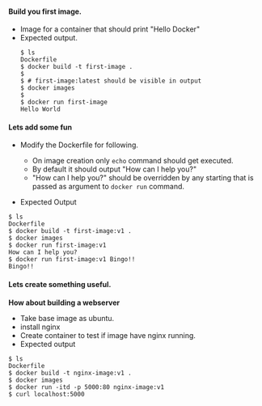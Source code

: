 #### Build you first image.
- Image for a container that should print "Hello Docker"
- Expected output.
  ```
  $ ls
  Dockerfile
  $ docker build -t first-image .
  $
  $ # first-image:latest should be visible in output
  $ docker images
  $
  $ docker run first-image
  Hello World

  ```

#### Lets add some fun 
- Modify the Dockerfile for following.
   - On image creation only ``echo`` command should get executed.
   - By default it should output "How can I help you?"
   - "How can I help you?" should be overridden by any starting that is passed as argument to ``docker run`` command.
   
- Expected Output

```
$ ls
Dockerfile
$ docker build -t first-image:v1 .
$ docker images
$ docker run first-image:v1
How can I help you?
$ docker run first-image:v1 Bingo!!
Bingo!!
```

#### Lets create something useful.
__How about building a webserver__

- Take base image as ubuntu.
- install nginx
- Create container to test if image have nginx running.
- Expected output

```
$ ls
Dockerfile
$ docker build -t nginx-image:v1 .
$ docker images
$ docker run -itd -p 5000:80 nginx-image:v1
$ curl localhost:5000
```
  